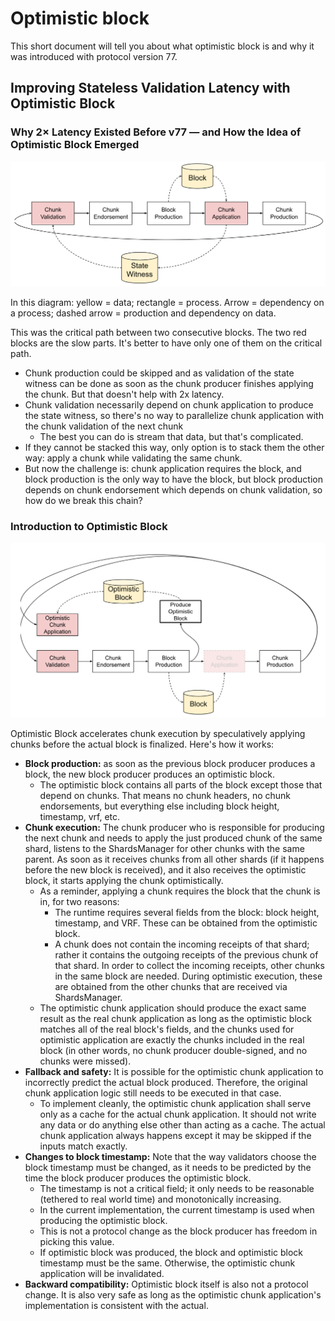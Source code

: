 # Optimistic block

This short document will tell you about what optimistic block is and why it was introduced with protocol version 77.

## Improving Stateless Validation Latency with Optimistic Block

### Why 2× Latency Existed Before v77 — and How the Idea of Optimistic Block Emerged

![image](https://raw.githubusercontent.com/near/nearcore/7f0299041e3c3c9241a8a300900ec9a8d07fd7c1/docs/images/optimistic_block_before.png)

In this diagram: yellow = data; rectangle = process. Arrow = dependency on a process; dashed arrow = production and dependency on data.

This was the critical path between two consecutive blocks. The two red blocks are the slow parts. It's better to have only one of them on the critical path.

* Chunk production could be skipped and as validation of the state witness can be done as soon as the chunk producer finishes applying the chunk. But that doesn't help with 2x latency.
* Chunk validation necessarily depend on chunk application to produce the state witness, so there's no way to parallelize chunk application with the chunk validation of the next chunk
  * The best you can do is stream that data, but that's complicated.
* If they cannot be stacked this way, only option is to stack them the other way: apply a chunk while validating the same chunk.
* But now the challenge is: chunk application requires the block, and block production is the only way to have the block, but block production depends on chunk endorsement which depends on chunk validation, so how do we break this chain?

### Introduction to Optimistic Block

![image](https://raw.githubusercontent.com/near/nearcore/7f0299041e3c3c9241a8a300900ec9a8d07fd7c1/docs/images/optimistic_block_after.png)

Optimistic Block accelerates chunk execution by speculatively applying chunks before the actual block is finalized. Here's how it works:

* **Block production:** as soon as the previous block producer produces a block, the new block producer produces an optimistic block.
  * The optimistic block contains all parts of the block except those that depend on chunks. That means no chunk headers, no chunk endorsements, but everything else including block height, timestamp, vrf, etc.
* **Chunk execution:** The chunk producer who is responsible for producing the next chunk and needs to apply the just produced chunk of the same shard, listens to the ShardsManager for other chunks with the same parent. As soon as it receives chunks from all other shards (if it happens before the new block is received), and it also receives the optimistic block, it starts applying the chunk optimistically.
  * As a reminder, applying a chunk requires the block that the chunk is in, for two reasons:
    * The runtime requires several fields from the block: block height, timestamp, and VRF. These can be obtained from the optimistic block.
    * A chunk does not contain the incoming receipts of that shard; rather it contains the outgoing receipts of the previous chunk of that shard. In order to collect the incoming receipts, other chunks in the same block are needed. During optimistic execution, these are obtained from the other chunks that are received via ShardsManager.
  * The optimistic chunk application should produce the exact same result as the real chunk application as long as the optimistic block matches all of the real block's fields, and the chunks used for optimistic application are exactly the chunks included in the real block (in other words, no chunk producer double-signed, and no chunks were missed).
* **Fallback and safety:** It is possible for the optimistic chunk application to incorrectly predict the actual block produced. Therefore, the original chunk application logic still needs to be executed in that case.
  * To implement cleanly, the optimistic chunk application shall serve only as a cache for the actual chunk application. It should not write any data or do anything else other than acting as a cache. The actual chunk application always happens except it may be skipped if the inputs match exactly.
* **Changes to block timestamp:** Note that the way validators choose the block timestamp must be changed, as it needs to be predicted by the time the block producer produces the optimistic block.
  * The timestamp is not a critical field; it only needs to be reasonable (tethered to real world time) and monotonically increasing.
  * In the current implementation, the current timestamp is used when producing the optimistic block.
  * This is not a protocol change as the block producer has freedom in picking this value.
  * If optimistic block was produced, the block and optimistic block timestamp must be the same. Otherwise, the optimistic chunk application will be invalidated.
* **Backward compatibility:** Optimistic block itself is also not a protocol change. It is also very safe as long as the optimistic chunk application's implementation is consistent with the actual.
